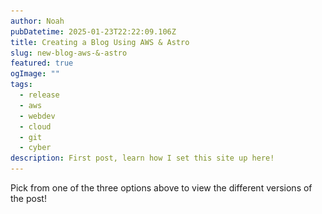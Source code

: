 ```yaml
---
author: Noah
pubDatetime: 2025-01-23T22:22:09.106Z
title: Creating a Blog Using AWS & Astro
slug: new-blog-aws-&-astro
featured: true
ogImage: ""
tags:
  - release
  - aws
  - webdev
  - cloud
  - git
  - cyber
description: First post, learn how I set this site up here!
---
```

Pick from one of the three options above to view the different versions of the post!

<div id="technical" style="display: none"> 

# TECHNICAL

This version of the post will be a deep dive into the tech stack.  I'll do my best to explain the reasoning I had for various choices, and go into detail on some of the difficulties I came across getting it to work.

## The Idea

Cybersecurity blogs have, at least in my mind, taken off recently.  More and more I see [Medium](https://medium.com/) as a suggested result when looking things up.  These results are, almost always, awful.  Poorly written and containing a lot of false information, I decided very early on that I did not want to use Medium as my platform when I eventually got around to setting this blog up.

So, instead, I took it upon myself to host the blog on AWS instead.  I chose AWS as I'm most familiar with it, having created a website before.  Hosting a site on AWS is not as simple as I'm making it sound.  Below you can see a not-so-great drawing of the AWS services I'm using.

![Website Infrastructure](../../assets/images/new-blog-who-dis/Website_Architecture.png)

## S3 or Amplify

AWS offers two different options for creating a website hosted on their platform.  S3 (essentially a plain storage space in the cloud that you can allow access to), and Amplify (a fancier method of hosting more complicated sites).

One of the most important things I wanted to do when starting with this project was to keep it simple.  A common concept in Cybersecurity is that risk scales with attack surface, meaning that the more complicated you make something, the more risky it is.

So, with that in mind I opted for a static website with a simple tech stack.  Rather than code an entire blog framework by hand, I chose to use a static-site generator.  You can read a more detailed explanation [here](https://www.cloudflare.com/learning/performance/static-site-generator/), but the gist of it is that a static-site-generator will generate a complete static html based website using templates and raw data (in this case markdown).

More on the static website in a moment.  After deciding on the static site, it became clear that I should host the site on AWS S3.

## Setting up the S3 Buckets

<img src="https://www.pogodan.com/cdn/shop/files/amazon-s3-simple-storage-service.svg?v=1697131132&width=1500" alt="Route 53 Logo" width="250" />

S3 is fairly simple on the surface, you create what Amazon refers to as "buckets", these buckets can act much like a shared network directory you might have at work, except of course it's hosted in the cloud.  It becomes complicated when you open it up to the public Internet, something that is required to host a basic site on AWS.

Before getting into the security issues the above statement presents, I set up multiple buckets.  Two for my root and subdomain, and one to store logs forwarded by another service I'll mention shortly called CloudFront.  

Now, hosting a cybersecurity blog and allowing public access to the website code (even if it is static), didn't appeal to me.  On top of that, I wanted to have my own domain name rather than using a link to the bucket (something like http://websitename.com.s3-website-us-east-1.amazonaws.com).  Security-minded folks might have also noticed that the link is in plain old http, another concern I had with this method.

You are able to get around the above issues by tacking on two other AWS services:  Route 53 and CloudFront.

## Route 53

<img src="https://miro.medium.com/v2/resize:fit:512/1*8KXEWHMX2ZMaTH9A3SPBVg.png" alt="Route 53 Logo" width="250" />

AWS Route 53 is Amazon's domain registration and DNS service.  It allows you to search for, purchase, and configure a domain.  In addition, you can set up DNS records that will propagate around the world in seconds, allowing you to associate the long AWS links like the one above, with the shorter domain name that you purchase.

I purchased the domain name for $14/year, and configured DNS records for both my root and subdomains to route to my CloudFront configuration.  Below is a screenshot of my Route 53 setup:

![AWS Route 53](../../assets/images/new-blog-who-dis/Route_53.png)

## CloudFront

<img src="https://mediaresource.sfo2.digitaloceanspaces.com/wp-content/uploads/2024/04/22100513/aws-cloudfront-logo-D475098A98-seeklogo.com.png" alt="Route 53 Logo" width="250" />

CloudFront is something known as a CDN (Content Delivery Network).  Essentially, CDN's host a copy of your website at various locations around the globe.  Somebody in Europe will be able to access a cached copy of the site on a European server, significantly reducing latency, and providing a barrier between the user and the website itself.

I configured CloudFront to do just that, while also enforcing that users view the website using HTTPS, automatically upgrading anybody that attempted to view it in plain HTTP.

With the infrastructure set up, I was able to move on to actually setting up the site.

## Astro

<img src="https://encrypted-tbn0.gstatic.com/images?q=tbn:ANd9GcTLJjP8meEvrXIu_nXksY6IvczAk-KuAKnhLg&s" alt="Astro Logo" width="250" />

[Astro](https://astro.build) is a static-site generator, it uses templates and simple raw data (e.g. Markdown) to` creates a simple HTML based website out of it.  As somebody that doesn't specialize in web development, this is a godsend for me.  I'm able to make minor tweaks to the templates to improve and change the format of the site, but the majority of the work is already done for me.

As it's basic HTML without any extra bloat caused by a novice webdev, it's very secure on top of it being fairly easy to use and maintain.

### Details

Each post and page on this site will use a template created using a .astro format as shown below:

![Astro Files](../../assets/images/new-blog-who-dis/astro_files.png)

Each of these astro files is made up of two main parts, a Component Script located at the top and surrounded on top and bottom by three dashes (---), and a Component Template located below the dashes.  

The Component Script is composed entirely of javascript and is used via expressions and HTML down in the template.  The readme documents for Astro do a much better job explaining this:  

![Astro File Format](../../assets/images/new-blog-who-dis/Astro_File_Format.png)

In Atro's words, "The code fence (---) is designed to guarantee that the JavaScript you write in it is "fenced in".  It won't escape into your frontend application, or fall into your user's hands."  That's really cool! You can write sensitive code here and the user will never be aware of it or be able to see it.

The template can then access the functions and variables you set up in the component script, allowing Astro to generate websites for you really easily.

You can do a ton more with Astro, but like I've said I am not an experienced web dev.  To be honest I have no desire to pursue web development and so will only be making minimal changes to these templates.

### Template Changes

Speaking of minimal changes, to fit with my theme of creating three different posts for each topic, I really wanted buttons that I could use to swap between the different post types.  I did this using one of these templates!  You can see the code I setup for the button below:

![Button Code](../../assets/images/new-blog-who-dis/Button.png)

By including this in the template, I won't have to write it out in every post.  Instead I just have to make a simple HTML div block in the markdown file with an id of either "technical", "fun", or "simple" and have the block load in with the hidden attribute.  As soon as one of the three buttons at the top are clicked, the hidden attribute is toggled allowing the reader to view the article they want to see.

This is probably a very simple task for most web dev focused people, but I was quite proud of getting it working properly with the templates.

## Github

Once I was satisfied with the site, I uploaded it to Github.  You can find the code for it [here](https://github.com/noah344/noah-rambles).

And now for one of my favorite parts, auto-updating and propagating the site via Github Actions!  With Github, as long as your project is public, you can set up Actions that will allow you to do various things with your code.

In this case, I wanted the astro project to build the site, and upload ONLY the HTML to my AWS S3 bucket whenever I pushed a new commit.  This takes away me having to manually move all of my files up to S3.

On top of this, the build process can automatically prompt CloudFront to delete the old cached versions of the site and pull new ones!

You can check out the Action YML file [here](https://github.com/noah344/noah-rambles/blob/master/.github/workflows/deploy.yml).  As you can see, it's surprisingly simple.  It'll open up an Ubuntu VM, download all of the npm packages it needs, compile the website, push it to the S3 bucket using some special creds I set up for it, and then force CloudFront to pull the new site!

## The End

I'm not really sure how to end this post, I had fun getting this setup and learned a ton.  It was good to get a refresher on AWS and I enjoyed learning the surface level content of Astro.  I'm really happy to have this done and running and I have a ton of cool projects I hope to post about in the future!

PLEASE reach out to me via the email link if you have any comments, corrections, or anything! I'll happily fix anything I have wrong, my goal is to teach not misinform. Until next time!

</div>

<div id="fun" style="display: none"> 

# New Blog Who Dis

In a lot of job applications I've been going through for the past...oh four years now or so, there's usually a little field where you can put a personal website.

Well that's a lot of work, who would do that? Me I guess!

I'll be using this blog to post some of my personal projects, maybe some info about things I'm learning or testing that kinda thing.

## Who Cares, How'd You Do It?

Well that was rude, but also thanks for asking.

I've messed around with self-hosting websites on AWS before, and thought it would demonstrate my abilities a little if I did again with this blog thing. I've seen other cyber people use Medium but was a little put off with the vibe of that whole thing so thought I'd just try this out.

### AWS Route 53

So, I registered the domain name via AWS Route 53 which is also responsible for making sure DNS records are updated. I was a little concerned about whois lookups exposing some personal info, but AWS offers a privacy option which obfuscates all that.

![AWS Route 53](../../assets/images/new-blog-who-dis/Route_53.png)

Cost-wise it's not too bad, $14 a year and it does what I needed.

### Whoops

I got the domain name, kinda neglected to make the website. That's where [Astro](https://astro.build/) comes in! I've built sites by hand in the past, barebones html/css/javascript/php without any sort of templates or anything, and saying I didn't want to do that again was an understatement.

I'm definitely not a web dev type of guy, there's a level of artistic ability involved that I'm just completely lacking. The thought of "how can I make this look like it wasn't made by a color-blind geriatric monkey" went through my head a lot while researching.

#### TODO: Insert horrifying AI generated image of a geriatric color-blind monkey.

#### TODO: Figure out how to add comments in markdown.

It turns out that there's been some developments in webdev since the late 80s, who could've guessed?

Knowing that I wanted something simple (for security and sanity's sake), and something that looked nice (for the reader's sake), I settled on using a static-site generator framework.

### Static-Site What?

The long-standing idea that everything cool gets ruined by popularity is true 100-fold for the Internet.

I've got a background in cybersecurity, and an important concept to understand is how risk scales with attack surface. Having an overly bloated hand-jammed website filled with a bunch of features means vulnerabilities, and vulnerabilities mean your precious Bored Ape NFT collection is now public domain.

Static-site generators hide all of that bloated mess behind the scenes, allowing you to create and generate a simple html website using templates and markdown.

Astro is neat, you can do some cool stuff. I borrowed [this](https://github.com/satnaing/astro-paper) template cause I thought it was also neat. A few hours later and I've got a basic site...on my computer. Can you all check out my site at localhost:4321?

### Git Ye Gone and Cloud Woes

Cool so to recap:

- [x] Domain Name
- [x] Site
- [ ] Literally Everything Else

Well, I started with getting Github set up which was easy enough.  The project can be found [here](https://github.com/noah344/noah-rambles).  I did this for reasons I'll explain later!

Now, setting up a static webpage is fairly easy, if you aren't worried about security.  It's as simple as creating an AWS S3 bucket, tossing your site up there, and allowing public access!

The concern there is that this would list the site in plain ol' HTTP, and seeing as this is supposed to be showing how proficient I am, I figured that would be a bad idea.

The solution to this is to use a combination of AWS CloudFront, Route53 DNS Alias records, and roughly 6 hours of troubleshooting.  That last part is key.

CloudFront is what's known as a CDN or Content Delivery Network.  It essentially hosts cached versions of content on servers across the world, allowing for faster access to the resources instead of them having to wait for data to travel all the way to them.

Side note, you can tell I spent 6 hours troubleshooting cause my writing is getting lazy and bad!

CloudFront also happens to be able to take HTTP requests, and force them to be HTTPS requests AND it can stop you from having to make your S3 buckets publicly available, a couple extra nice security features that I really wanted to get setup.

The problem here starts when you follow three different guides provided by AWS, each one adding an additional layer of security in ways that completely invalidate the last guide you followed:  [1](https://docs.aws.amazon.com/AmazonS3/latest/userguide/HostingWebsiteOnS3Setup.html), [2](https://docs.aws.amazon.com/AmazonS3/latest/userguide/website-hosting-custom-domain-walkthrough.html), [3](https://docs.aws.amazon.com/Route53/latest/DeveloperGuide/getting-started-cloudfront-overview.html).

On top of that, I swear that the AWS documentation was wrong in one spot, but I'm far too over it to try to figure out where.  Anyways, I found the age-old single tiny thing that was causing problems and I was finally able to set up the website with HTTPS over the Internet!  There's a lot more boring detail in there, but who wants to read about all that.

### Git Ye Gone Again?

Ok, so now the reason I pushed the site up to Github instead of just moving it to AWS by hand (aside from that being an insane thing to do).  Github has "Actions" that allow you to automate some processes when a user-specified event occurs.

In this case, I setup an action that would deploy the Astro project, generate the HTML, and then deploy it out to my AWS S3 bucket!  This means that any time I publich a new post, it will automatically get pushed out to the website which is, say it with me, pretty neat!

So that's the end of my first post!  I have a few projects I want to do that I'll do some writeups for, hopefully that wasn't too dull of a read.  I'm gonna commit this change and push it up, fingers crossed it actually updates!

</div>

<div id="simple" style="display: none"> 

# Simplified Explanation

Hey there! In this version of the post you can read a simplified version of the above two posts.  Simple isn't meant to be an insult, my mantra is that you can't know what you don't know and there's no shame in that!  I find that a lot of technical people have a very hard time communicating complicated ideas in ways that non-technical coworkers or managers can understand and find this to be great practice!

So let's get started.

## What is a blog and why are you doing this?

A blog, at least to me, is a place where you can post your thoughts online for others to see.  There are many cybersecurity blogs out there, ran by smart people doing cool things.  What you don't see too often is people taking the time to explain what's going on to non-technical individuals.

I actually had this idea after sending a draft version of this to my Dad!  He's been a hard-working police officer his whole life, and he understandably isn't very technical.  Of course, when I sent him the post, his response was "Ok.  I did not understand much of what you said but it is cool."  A very Dad response to give but it got me thinking.

I feel, that one of the major problems in the cybersecurity industry, is the elitism involved.  Most employees just try to do their jobs to the best of their abilities.  Cyber folks come in and tend to make their jobs harder!  Things like two-factor authentication, phishing email campaigns, and mandatory security training suck!  I think one of the problems is that cyber people fail to truly communicate properly with other employees.

So, that's a very long-winded explanation on why I'm doing this.  Let's get into some details!

## What, why.  Ok let's get to the how!

When you navigate to a website online, you are actually connecting to resources that are located physically on a computer somewhere in the world.  Typically, it is much more secure and cost-efficient to have a company share those resources for you when building your own website.

There are many different ways to host websites online, some significantly easier than others (companies like Squarespace, Wix, and GoDaddy all offer such services).  I chose to go with a more complicated route to help me learn about some different technologies.

You've likely heard of the cloud.  It's a very ethereal word that isn't properly explained.  And really, the word cloud is a bad one.  The cloud is not a magical floating space where you can upload data, it's clusters of thousands of servers with huge amounts of computing resources located somewhere physically in the world.  Companies own these servers, and allow you to host your business applications on them.

<img src="https://cf-assets.www.cloudflare.com/slt3lc6tev37/3YT0gya2bkUeuMrnGxhjAZ/4146c20c214cf001c74c0868ddfb9503/what-is-the-cloud.png" alt="Astro Logo" width="500" style="background-color:white;" />

There are a number of these cloud service providers including Amazon, Microsoft, and Google.  I have used Amazon's cloud service, AWS, before and wanted to continue learning how to use it so I chose to host my site on AWS.

I could get more detailed on that explanation, but that would be escaping the purpose of this section!  To sum it up, AWS provides hundreds of services that allow you to replicate business networks in the "cloud".  You are able to combine these services to let you do things like purchase a website name, store your website code, and provide your website to people all over the globe!

<img src="https://miro.medium.com/v2/resize:fit:1200/1*LuVjQAyRnYLrbWHVMjjRPg.jpeg" alt="Astro Logo" width="700" style="background-color:white;" />

Hopefully that explains it in an easy to understand format, please feel free to reach out to me via email if you have any questions or comments!
